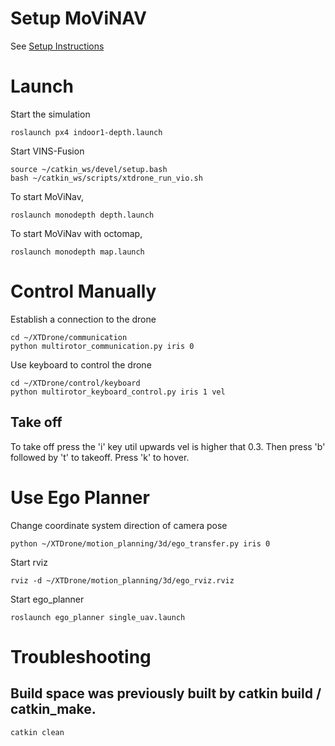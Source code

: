 # Setup MoViNAV
See [Setup Instructions](/setup.md)

# Launch
Start the simulation
```
roslaunch px4 indoor1-depth.launch
```

Start VINS-Fusion
```
source ~/catkin_ws/devel/setup.bash
bash ~/catkin_ws/scripts/xtdrone_run_vio.sh
```

To start MoViNav,
```
roslaunch monodepth depth.launch
```

To start MoViNav with octomap,
```
roslaunch monodepth map.launch
```

# Control Manually
Establish a connection to the drone
```
cd ~/XTDrone/communication
python multirotor_communication.py iris 0 
```

Use keyboard to control the drone
```
cd ~/XTDrone/control/keyboard
python multirotor_keyboard_control.py iris 1 vel
```

## Take off
To take off press the 'i' key util upwards vel is higher that 0.3. Then press 'b' followed by 't' to takeoff. Press 'k' to hover.

# Use Ego Planner
Change coordinate system direction of camera pose
```
python ~/XTDrone/motion_planning/3d/ego_transfer.py iris 0
```

Start rviz
```
rviz -d ~/XTDrone/motion_planning/3d/ego_rviz.rviz
```

Start ego_planner
```
roslaunch ego_planner single_uav.launch 
```


# Troubleshooting
## Build space was previously built by catkin build / catkin_make.
```
catkin clean
```